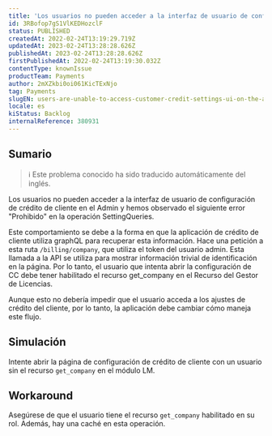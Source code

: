 ```yaml
---
title: 'Los usuarios no pueden acceder a la interfaz de usuario de configuración de crédito de cliente en el Admin debido a un error prohibido'
id: 3RBofop7gS1VlKEDHozclF
status: PUBLISHED
createdAt: 2022-02-24T13:19:29.719Z
updatedAt: 2023-02-24T13:28:28.626Z
publishedAt: 2023-02-24T13:28:28.626Z
firstPublishedAt: 2022-02-24T13:19:30.032Z
contentType: knownIssue
productTeam: Payments
author: 2mXZkbi0oi061KicTExNjo
tag: Payments
slugEN: users-are-unable-to-access-customer-credit-settings-ui-on-the-admin-due-to-a-forbidden-error
locale: es
kiStatus: Backlog
internalReference: 380931
---
```


## Sumario

>ℹ️ Este problema conocido ha sido traducido automáticamente del inglés.


Los usuarios no pueden acceder a la interfaz de usuario de configuración de crédito de cliente en el Admin y hemos observado el siguiente error "Prohibido" en la operación SettingQueries.

Este comportamiento se debe a la forma en que la aplicación de crédito de cliente utiliza graphQL para recuperar esta información. Hace una petición a esta ruta `/billing/company`, que utiliza el token del usuario admin. Esta llamada a la API se utiliza para mostrar información trivial de identificación en la página. Por lo tanto, el usuario que intenta abrir la configuración de CC debe tener habilitado el recurso get_company en el Recurso del Gestor de Licencias.

Aunque esto no debería impedir que el usuario acceda a los ajustes de crédito del cliente, por lo tanto, la aplicación debe cambiar cómo maneja este flujo.


##

## Simulación


Intente abrir la página de configuración de crédito de cliente con un usuario sin el recurso `get_company` en el módulo LM.



## Workaround


Asegúrese de que el usuario tiene el recurso `get_company` habilitado en su rol. Además, hay una caché en esta operación.





